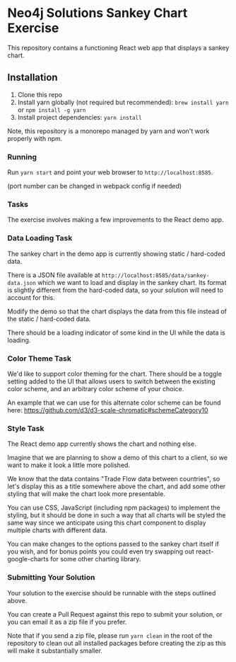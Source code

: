 # Neo4j Solutions Sankey Chart Exercise

This repository contains a functioning React web app that displays a sankey chart.

## Installation

1.  Clone this repo
2.  Install yarn globally (not required but recommended): `brew install yarn` or `npm install -g yarn`
3.  Install project dependencies: `yarn install`

Note, this repository is a monorepo managed by yarn and won't work properly with npm.

### Running

Run `yarn start` and point your web browser to `http://localhost:8585`.

(port number can be changed in webpack config if needed)

### Tasks

The exercise involves making a few improvements to the React demo app.

### Data Loading Task

The sankey chart in the demo app is currently showing static / hard-coded data.

There is a JSON file available at `http://localhost:8585/data/sankey-data.json` which we want to load and display in the sankey chart. Its format is slightly different from the hard-coded data, so your solution will need to account for this.

Modify the demo so that the chart displays the data from this file instead of the static / hard-coded data. 

There should be a loading indicator of some kind in the UI while the data is loading.

### Color Theme Task

We'd like to support color theming for the chart. There should be a toggle setting added to the UI that allows users to switch between the existing color scheme, and an arbitrary color scheme of your choice.

An example that we can use for this alternate color scheme can be found here: https://github.com/d3/d3-scale-chromatic#schemeCategory10

### Style Task

The React demo app currently shows the chart and nothing else.

Imagine that we are planning to show a demo of this chart to a client, so we want to make it look a little more polished.

We know that the data contains "Trade Flow data between countries", so let's display this as a title somewhere above the chart, and add some other styling that will make the chart look more presentable.

You can use CSS, JavaScript (including npm packages) to implement the styling, but it should be done in such a way that all charts will be styled the same way since we anticipate using this chart component to display multiple charts with different data.

You can make changes to the options passed to the sankey chart itself if you wish, and for bonus points you could even try swapping out react-google-charts for some other charting library.

### Submitting Your Solution

Your solution to the exercise should be runnable with the steps outlined above.

You can create a Pull Request against this repo to submit your solution, or you can email it as a zip file if you prefer.

Note that if you send a zip file, please run `yarn clean` in the root of the repository to clean out all installed packages before creating the zip as this will make it substantially smaller.

